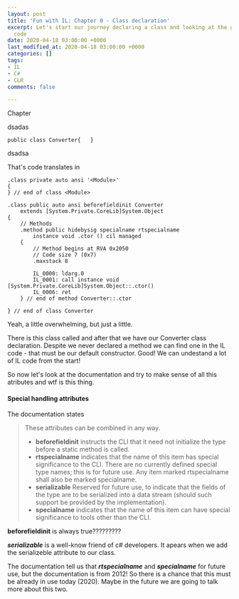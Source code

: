 ```yaml
---
layout: post
title: 'Fun with IL: Chapter 0 - Class declaration'
excerpt: Let's start our journey declaring a class and looking at the generated IL
  code
date: 2020-04-18 03:00:00 +0000
last_modified_at: 2020-04-18 03:00:00 +0000
categories: []
tags:
- IL
- C#
- CLR
comments: false

---
```

Chapter

dsadas

    public class Converter{   }

dsadsa

That's code translates in

    .class private auto ansi '<Module>'
    {
    } // end of class <Module>
    
    .class public auto ansi beforefieldinit Converter
        extends [System.Private.CoreLib]System.Object
    {
        // Methods
        .method public hidebysig specialname rtspecialname 
            instance void .ctor () cil managed 
        {
            // Method begins at RVA 0x2050
            // Code size 7 (0x7)
            .maxstack 8
    
            IL_0000: ldarg.0
            IL_0001: call instance void [System.Private.CoreLib]System.Object::.ctor()
            IL_0006: ret
        } // end of method Converter::.ctor
    
    } // end of class Converter

Yeah, a little overwhelming, but just a little.

There is this class called <module> and after that we have our Converter class declaration. Despite we never declared a method we can find one in the IL code - that must be our default constructor. Good! We can undestand a lot of IL code from the start!

So now let's look at the documentation and try to make sense of all this atributes and wtf is this <Module> thing.

#### <Module>

#### Special handling attributes

The documentation states

> These attributes can be combined in any way.
>
> * **beforefieldinit** instructs the CLI that it need not initialize the type before a static method is called.
> * **rtspecialname** indicates that the name of this item has special significance to the CLI. There are no currently defined special type names; this is for future use. Any item marked rtspecialname shall also be marked specialname.
> * **serializable** Reserved for future use, to indicate that the fields of the type are to be serialized into a data stream (should such support be provided by the implementation).
> * **specialname** indicates that the name of this item can have special significance to tools other than the CLI.

**beforefieldinit** is always true?????????

**_serializable_** is a well-know friend of c# developers. It apears when we add the serializeble attribute to our class.

The documentation tell us that **_rtspecialname_** and **_specialname_** for future use, but the documentation is from 2012! So there is a chance that this must be already in use today (2020). Maybe in the future we are going to talk more about this two.